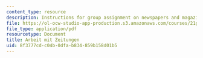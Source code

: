 ```yaml
---
content_type: resource
description: Instructions for group assignment on newspapers and magazines.
file: https://ol-ocw-studio-app-production.s3.amazonaws.com/courses/21g-404-german-iv-spring-2005/8f3777cdc04b0dfab834859b158d01b5_MIT21G_404S05_arbeitzeitun.pdf
file_type: application/pdf
resourcetype: Document
title: Arbeit mit Zeitungen
uid: 8f3777cd-c04b-0dfa-b834-859b158d01b5
---
```

